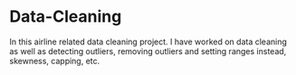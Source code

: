 # Data-Cleaning
In this airline related data cleaning project. 
I have worked on data cleaning as well as detecting outliers, removing outliers and setting ranges instead, skewness, capping, etc.
